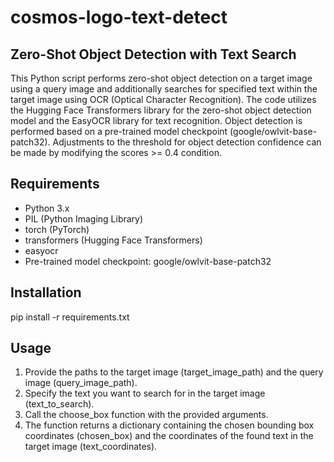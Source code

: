 # cosmos-logo-text-detect

## Zero-Shot Object Detection with Text Search
This Python script performs zero-shot object detection on a target image using a query image and additionally searches for specified text within the target image using OCR (Optical Character Recognition). The code utilizes the Hugging Face Transformers library for the zero-shot object detection model and the EasyOCR library for text recognition. Object detection is performed based on a pre-trained model checkpoint (google/owlvit-base-patch32). Adjustments to the threshold for object detection confidence can be made by modifying the scores >= 0.4 condition.

## Requirements
- Python 3.x
- PIL (Python Imaging Library)
- torch (PyTorch)
- transformers (Hugging Face Transformers)
- easyocr
- Pre-trained model checkpoint: google/owlvit-base-patch32


## Installation
pip install -r requirements.txt

## Usage
1. Provide the paths to the target image (target_image_path) and the query image (query_image_path).
2. Specify the text you want to search for in the target image (text_to_search).
3. Call the choose_box function with the provided arguments.
4. The function returns a dictionary containing the chosen bounding box coordinates (chosen_box) and the coordinates of the found text in the target image (text_coordinates).

